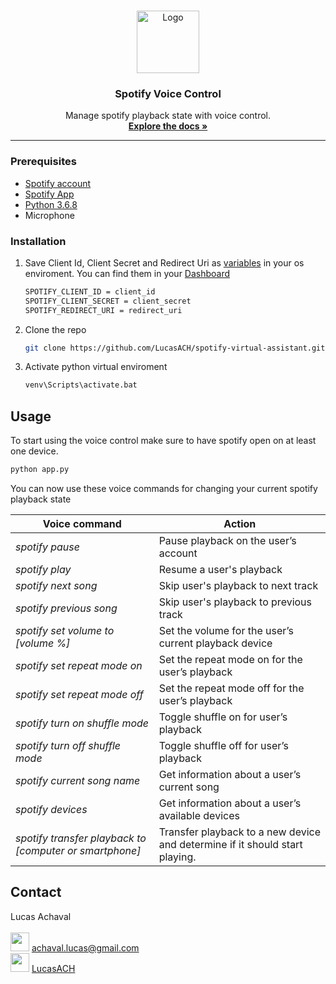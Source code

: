 <!-- PROJECT LOGO -->
<br />
<p align="center">
  <a href="https://github.com/othneildrew/Best-README-Template">
    <img src="https://avatars3.githubusercontent.com/u/73149577?s=460&u=1baa1defb9904624d7aad76ec37dc76d2b230c0a&v=4" alt="Logo" width="100" height="100">
  </a>

  <h3 align="center">Spotify Voice Control</h3>

  <p align="center">
    Manage spotify playback state with voice control.
    <br />
    <a href="https://github.com/LucasACH/spotify-virtual-assistant"><strong>Explore the docs »</strong></a>
  </p>
</p>

---------------------------------------------------------------------------------------------------------------------------------------------------------------------------------

<!-- PREREQUISITES -->
### Prerequisites

* [Spotify account](https://www.spotify.com/)
* [Spotify App](https://developer.spotify.com/documentation/general/guides/app-settings/)
* [Python 3.6.8](https://www.python.org/downloads/release/python-368/)
* Microphone


### Installation

1. Save Client Id, Client Secret and Redirect Uri as [variables](https://www.twilio.com/blog/2017/01/how-to-set-environment-variables.html) in your os enviroment. You can find them in your [Dashboard](https://developer.spotify.com/dashboard/applications)
   ```sh
   SPOTIFY_CLIENT_ID = client_id
   SPOTIFY_CLIENT_SECRET = client_secret
   SPOTIFY_REDIRECT_URI = redirect_uri
   ```
2. Clone the repo
   ```sh
   git clone https://github.com/LucasACH/spotify-virtual-assistant.git
   ```
3. Activate python virtual enviroment
   ```sh
   venv\Scripts\activate.bat
   ```


<!-- USAGE EXAMPLES -->
## Usage

To start using the voice control make sure to have spotify open on at least one device.
  ```sh
  python app.py
  ```

You can now use these voice commands for changing your current spotify playback state

| Voice command   | Action
| ------|-----
| *spotify pause* 	| Pause playback on the user’s account
| *spotify play* 	| Resume a user's playback
| *spotify next song* 	| Skip user's playback to next track
| *spotify previous song* 	| Skip user's playback to previous track
| *spotify set volume to [volume %]* 	| Set the volume for the user’s current playback device
| *spotify set repeat mode on* 	| Set the repeat mode on for the user’s playback
| *spotify set repeat mode off* 	| Set the repeat mode off for the user’s playback
| *spotify turn on shuffle mode* 	| Toggle shuffle on for user’s playback
| *spotify turn off shuffle mode* 	| Toggle shuffle off for user’s playback
| *spotify current song name* 	| Get information about a user’s current song
| *spotify devices* 	| Get information about a user’s available devices
| *spotify transfer playback to [computer or smartphone]* 	| Transfer playback to a new device and determine if it should start playing.


<!-- CONTACT -->
## Contact

Lucas Achaval <br />
<br />
<img src="https://logos-marcas.com/wp-content/uploads/2020/11/Gmail-Logo.png" width="30"> achaval.lucas@gmail.com
<br />
<img src="https://upload.wikimedia.org/wikipedia/commons/thumb/e/ef/Stack_Overflow_icon.svg/768px-Stack_Overflow_icon.svg.png" width="30"> [LucasACH](https://stackoverflow.com/users/14665518/lucasach)
